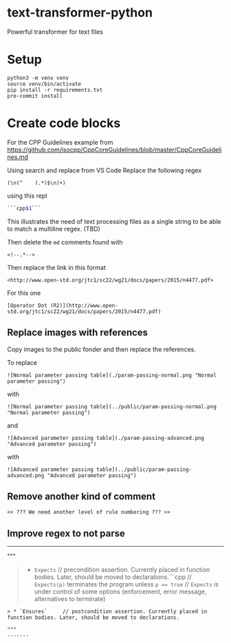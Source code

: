 # text-transformer-python
Powerful transformer for text files


# Setup
```
python3 -m venv venv
source venv/bin/activate
pip install -r requirements.txt
pre-commit install
```


# Create code blocks
For the CPP Guidelines example from https://github.com/isocpp/CppCoreGuidelines/blob/master/CppCoreGuidelines.md

Using search and replace from VS Code
Replace the following regex
```
(\n(^    (.*)$\n)+)
```
using this repl
```sh
```cpp$1```
```

This illustrates the need of text processing files as a single string to be able to match a multiline regex. (TBD)

Then delete the `md` comments found with

```
<!--.*-->
```

Then replace the link in this format
```
<http://www.open-std.org/jtc1/sc22/wg21/docs/papers/2015/n4477.pdf>
```

For this one
```
[Operator Dot (R2)](http://www.open-std.org/jtc1/sc22/wg21/docs/papers/2015/n4477.pdf)
```

## Replace images with references
Copy images to the public fonder and then replace the references.

To replace
```
![Normal parameter passing table](./param-passing-normal.png "Normal parameter passing")
```
with
```
![Normal parameter passing table](../public/param-passing-normal.png "Normal parameter passing")
```

and
```
![Advanced parameter passing table](./param-passing-advanced.png "Advanced parameter passing")
```
with
```
![Advanced parameter passing table](../public/param-passing-advanced.png "Advanced parameter passing")
```

## Remove another kind of comment
```
<< ??? We need another level of rule numbering ??? >>
```




## Improve regex to not parse
----------------
"""
> * `Expects`     // precondition assertion. Currently placed in function bodies. Later, should be moved to declarations.```cpp
>                 // `Expects(p)` terminates the program unless `p == true`
>                 // `Expects` is under control of some options (enforcement, error message, alternatives to terminate)
```
> * `Ensures`     // postcondition assertion. Currently placed in function bodies. Later, should be moved to declarations.

"""
-------
